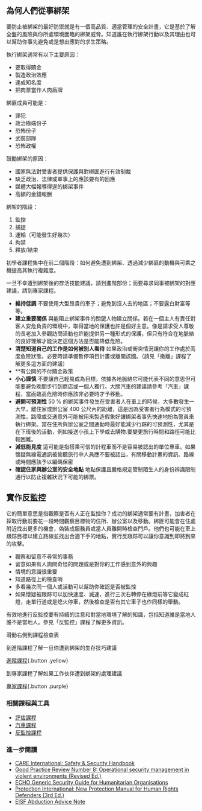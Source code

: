 為何人們從事綁架
--------------
要防止被綁架的最好防禦就是有一個高品質、適當管理的安全計畫，它是基於了解全盤的風險與你所處環境面臨的綁架威脅。知道誰在執行綁架行動以及其理由也可以幫助你事先避免或是想出應對的求生策略。

執行綁架通常有以下主要原因：
- 要取得贖金
- 製造政治效應
- 達成知名度
- 把肉票當作人肉盾牌

綁匪成員可能是：
- 罪犯
- 政治極端份子
- 恐怖份子
- 武裝部隊
- 恐怖政權

鼓勵綁架的原因：
- 國家無法對受害者提供保護與對綁匪進行有效制裁
- 缺乏政治、法律或軍事上的應該要有的回應
- 媒體大幅報導得逞的綁架事件
- 高額的金錢報酬

綁架的階段：
1. 監控
2. 捕捉
3. 運輸（可能發生好幾次）
4. 拘禁
5. 釋放/結束

初學者課程集中在前二個階段：如何避免遭到綁架、透過減少綁匪的動機與可乘之機提高其執行複雜度。

一旦不幸遭到綁架後的存活技能建議，請到進階部份；而要尋求同事被綁架的對應建議，請到專家課程。


- **維持低調**
不要使用大型昂貴的車子；避免到沒人去的地區；不要露白財富等等。
- **建立重要關係**
與能阻止綁架事件的關鍵人物建立關係。若在一個主人有責任對客人安危負責的環境中，取得當地的保護也許是個好主意。像是請求受人尊敬的長老加入參觀訪問活動也許能提供另一種形式的保護，但只有符合在地脈絡的良好理解才能決定這個方法是否能降低危險。
- **清楚知道自己的工作是如何被別人看待**
如果政治或衝突情況讓你的工作處於高度危險狀態，必要時請準備暫停項目計畫或離開該國。（請見「撒離」課程了解更多這方面的建議）
- **有公開的不付贖金政策
- **小心謹慎**
不要讓自己輕易成為目標，依據各地脈絡它可能代表不同的意思但可能要避免晚間步行到商店或一個人獨行。大關汽車的建議請參考「汽車」課程，當面臨高危險時你應該非必要時才予移動。
- **避開可預測性**
50 % 的綁架事件發生在受害者人在車上的時候，大多數發生一大早，離住家或辦公室 400 公尺內的距離，這是因為受害者行為模式的可預測性。路障或交通意外可能被用來製造假象好讓綁架者事先快速地扮為警員來執行綁架。當在住所與辦公室之間通勤時最好能減少行踪的可預測性，尤其是在下班後的活動，例如接送小孩上下學或去購物.要變更旅行時間和路徑可能比較困難。
- **減低能見度**
這可能是指搭乘可信的計程車而不是容易被認出的單位專車。如果懷疑無線電通訊被偷聽旅行中人員應不要被認出，有關移動計畫的資訊、路線或時間應該予以編碼保密
- **確認住家與辦公室的安全地點**
地點保護且嚴格規定管制陌生人的身份辨識限制通行以防止複雜狀況下可能的綁票。


實作反監控
----------

它的簡單意思是指觀察是否有人正在監控你？成功的綁架通常要有計畫，加害者在採取行動前要花一段時間觀察目標物的住所、辦公室以及移動。綁匪可能會在住處附近找出更多的機會，偽裝成服務員或當人員離開時檢查門戶。他們也可能在車上跟踪目標以建立路線並找出合適下手的地點，實行反跟踪可以讓你意識到即將到來的攻擊。

- 觀察和留意不尋常的事務
- 留意如果有人詢問奇怪的問題或是對你的工作感到意外的興趣
- 情境的意識很重要
- 知道路徑上的檢查哨
- 多看幾次同一個人或活動可以幫助你確認是否被監控
- 如果懷疑被跟踪可以加快速度、滅速，進行三次右轉停在綠燈前等它變成紅燈，走單行道或是熄火停車，然後檢查是否有其它車子也作同樣的舉動。

有效地進行反監控要有持續的注意和對當地環境了解的知識，包括知道誰是當地人誰不是當地人。參見「反監控」課程了解更多資訊。


滑動右側到課程檢查表

到進階課程了解一旦你遭到綁架的生存技巧建議

[進階課程](umbrella://lesson/kidnapping/2){.button .yellow}

到專家課程了解如果工作伙伴遭到綁架的處理建議

[專家課程](umbrella://lesson/kidnapping/3){.button .purple}

### 相關課程與工具

- [評估課程](umbrella://lesson/evacuation)
- [汽車課程](umbrella://lesson/vehicle)
- [反監控課程](umbrella://lesson/counter-surveillance)

### 進一步閱讀

-   [CARE International: Safety & Security Handbook](ngolearning.org/courses/availablecourses/CARE%20Safety%20Course/Shared%20Documents/English_CARE_International_Safety_and_Security_Handbook.pdf)
-   [Good Practice Review Number 8: Operational security management in violent environments (Revised Ed.)](www.odihpn.org/download/gpr_8_revised2pdf)
-   [ECHO Generic Security Guide for Humanitarian Organisations](https://www.google.co.uk/url?sa=t&rct=j&q=&esrc=s&source=web&cd=1&cad=rja&uact=8&ved=0CCEQFjAA&url=http%3A%2F%2Fec.europa.eu%2Fecho%2Ffiles%2Fevaluation%2Fwatsan2005%2Fannex_files%2FECHO%2FECHO12%20-%20echo_generic_security_guide_en.doc&ei=kLxAVc6LOILuUP2SgbAE&usg=AFQjCNEXEOcbLeV24f3WolHmDwLq7KJzlQ&sig2=hbnI7wfdrGIHS7mmikBRWA)
-   [Protection International: New Protection Manual for Human Rights Defenders (3rd Ed.)](protectioninternational.org/publication/new-protection-manual-for-human-rights-defenders-3rd-edition/)
-   [EISF Abduction Advice Note](https://www.eisf.eu/wp-content/uploads/2014/09/0541-MO-2010-Advice-Note-Abduction-Kidnapping.doc)

